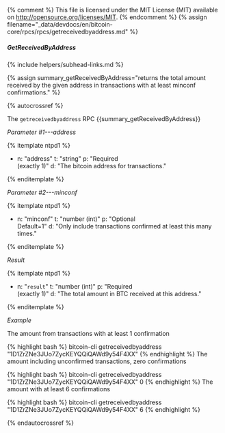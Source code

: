 {% comment %}
This file is licensed under the MIT License (MIT) available on
http://opensource.org/licenses/MIT.
{% endcomment %}
{% assign filename="_data/devdocs/en/bitcoin-core/rpcs/rpcs/getreceivedbyaddress.md" %}

##### GetReceivedByAddress
{% include helpers/subhead-links.md %}

{% assign summary_getReceivedByAddress="returns the total amount received by the given address in transactions with at least minconf confirmations." %}

{% autocrossref %}

The `getreceivedbyaddress` RPC {{summary_getReceivedByAddress}}

*Parameter #1---address*

{% itemplate ntpd1 %}
- n: "address"
  t: "string"
  p: "Required<br>(exactly 1)"
  d: "The bitcoin address for transactions."

{% enditemplate %}

*Parameter #2---minconf*

{% itemplate ntpd1 %}
- n: "minconf"
  t: "number (int)"
  p: "Optional<br>Default=1"
  d: "Only include transactions confirmed at least this many times."

{% enditemplate %}

*Result*

{% itemplate ntpd1 %}
- n: "`result`"
  t: "number (int)"
  p: "Required<br>(exactly 1)"
  d: "The total amount in BTC received at this address."

{% enditemplate %}

*Example*

The amount from transactions with at least 1 confirmation

{% highlight bash %}
bitcoin-cli getreceivedbyaddress "1D1ZrZNe3JUo7ZycKEYQQiQAWd9y54F4XX"
{% endhighlight %}
The amount including unconfirmed transactions, zero confirmations

{% highlight bash %}
bitcoin-cli getreceivedbyaddress "1D1ZrZNe3JUo7ZycKEYQQiQAWd9y54F4XX" 0
{% endhighlight %}
The amount with at least 6 confirmations

{% highlight bash %}
bitcoin-cli getreceivedbyaddress "1D1ZrZNe3JUo7ZycKEYQQiQAWd9y54F4XX" 6
{% endhighlight %}

{% endautocrossref %}
